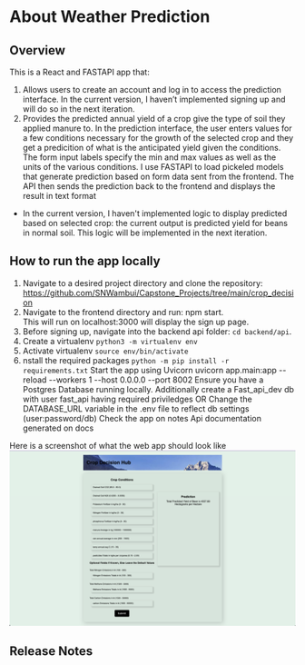 # About Weather Prediction

## Overview
This is a React and FASTAPI app that:
1. Allows users to create an account and log in to access the prediction interface. In the current version, I haven’t implemented signing up and will do so in the next iteration. 
2. Provides the predicted annual yield of a crop give the type of soil they applied manure to. In the prediction interface, the user enters values for a few conditions necessary for the growth of the selected crop and they get a predicition of what is the anticipated yield given the conditions. The form input labels specify the min and max values as well as the units of the various conditions. I use FASTAPI to load pickeled models that generate prediction based on form data sent from the frontend. The API then sends the prediction back to the frontend and displays the result in text format
-  In the current version, I haven't implemented logic to display predicted based on selected crop: the current output is predicted yield for beans in normal soil. This logic will be implemented in the next iteration.


## How to run the app locally

1. Navigate to a desired project directory and clone the repository: https://github.com/SNWambui/Capstone_Projects/tree/main/crop_decision
2. Navigate to the frontend directory and run: npm start.<br> This will run on localhost:3000 will display the sign up page.
3. Before signing up, navigate into the backend api folder: `cd backend/api`.
4. Create a virtualenv `python3 -m virtualenv env`
5. Activate virtualenv `source env/bin/activate`
6. nstall the required packages `python -m pip install -r requirements.txt`
Start the app using Uvicorn uvicorn app.main:app --reload --workers 1 --host 0.0.0.0 --port 8002
Ensure you have a Postgres Database running locally. Additionally create a Fast_api_dev db with user fast_api having required priviledges OR Change the DATABASE_URL variable in the .env file to reflect db settings (user:password/db)
Check the app on notes
Api documentation generated on docs

Here is a screenshot of what the web app should look like ![](crop_decision.png)

## Release Notes
